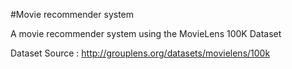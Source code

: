 #Movie recommender system


A movie recommender system using the MovieLens 100K Dataset
                 
                 
                 
Dataset Source : http://grouplens.org/datasets/movielens/100k
